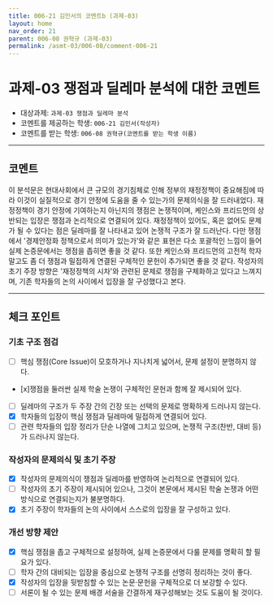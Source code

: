 ```yaml
---
title: 006-21 김민서의 코멘트b (과제-03) 
layout: home
nav_order: 21
parent: 006-08 권혁규 (과제-03)
permalink: /asmt-03/006-08/comment-006-21
---
```


# 과제-03 쟁점과 딜레마 분석에 대한 코멘트

- 대상과제: `과제-03 쟁점과 딜레마 분석`
- 코멘트를 제공하는 학생: `006-21 김민서(작성자)` 
- 코멘트를 받는 학생: `006-08 권혁규(코멘트를 받는 학생 이름)` 

---

## 코멘트

이 분석문은 현대사회에서 큰 규모의 경기침체로 인해 정부의 재정정책이 중요해짐에 따라 이것이 실질적으로 경기 안정에 도움을 줄 수 있는가의 문제의식을 잘 드러내었다. 재정정책이 경기 안정에 기여하는지 아닌지의 쟁점은 논쟁적이며, 케인스와 프리드먼의 상반되는 입장은 쟁점과 논리적으로 연결되어 있다. 재정정책이 있어도, 혹은 없어도 문제가 될 수 있다는 점은 딜레마를 잘 나타내고 있어 논쟁적 구조가 잘 드러난다. 다만 쟁점에서 '경제안정화 정책으로서 의미가 있는가'와 같은 표현은 다소 포괄적인 느낌이 들어 실제 논증문에서는 쟁점을 좁히면 좋을 것 같다. 또한 케인스와 프리드먼의 고전적 학자 말고도 좀 더 쟁점과 밀접하게 연결된 구체적인 문헌이 추가되면 좋을 것 같다. 작성자의 초기 주장 방향은 '재정정책의 시차'와 관련된 문제로 쟁점을 구체화하고 있다고 느껴지며, 기존 학자들의 논의 사이에서 입장을 잘 구성했다고 본다.

---

## 체크 포인트

### **기초 구조 점검**
- [ ] 핵심 쟁점(Core Issue)이 모호하거나 지나치게 넓어서, 문제 설정이 분명하지 않다.
- [x]쟁점을 둘러싼 실제 학술 논쟁이 구체적인 문헌과 함께 잘 제시되어 있다.
- [ ] 딜레마의 구조가 두 주장 간의 긴장 또는 선택의 문제로 명확하게 드러나지 않는다.
- [x] 학자들의 입장이 핵심 쟁점과 딜레마에 밀접하게 연결되어 있다.
- [ ] 관련 학자들의 입장 정리가 단순 나열에 그치고 있으며, 논쟁적 구조(찬반, 대비 등)가 드러나지 않는다.

### **작성자의 문제의식 및 초기 주장**
- [x] 작성자의 문제의식이 쟁점과 딜레마를 반영하여 논리적으로 연결되어 있다.
- [ ] 작성자의 초기 주장이 제시되어 있으나, 그것이 본문에서 제시된 학술 논쟁과 어떤 방식으로 연결되는지가 불분명하다.
- [x] 초기 주장이 학자들의 논의 사이에서 스스로의 입장을 잘 구성하고 있다.

### **개선 방향 제안**
- [x] 핵심 쟁점을 좁고 구체적으로 설정하여, 실제 논증문에서 다룰 문제를 명확히 할 필요가 있다.
- [ ] 학자 간의 대비되는 입장을 중심으로 논쟁적 구조를 선명히 정리하는 것이 좋다.
- [x] 작성자의 입장을 뒷받침할 수 있는 논문·문헌을 구체적으로 더 보강할 수 있다.
- [ ] 서론이 될 수 있는 문제 배경 서술을 간결하게 재구성해보는 것도 도움이 될 것이다.

